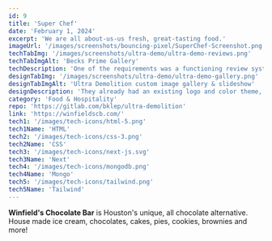 ```yaml
---
id: 9
title: 'Super Chef'
date: 'February 1, 2024'
excerpt: 'We are all about-us-us fresh, great-tasting food.'
imageUrl: '/images/screenshots/bouncing-pixel/SuperChef-Screenshot.png'
techTabImg: '/images/screenshots/ultra-demo/ultra-demo-reviews.png'
techTabImgAlt: 'Becks Prime Gallery'
techDescription: 'One of the requirements was a functioning review system. I utilized MongoDB Atlas as a cloud provider to help create a 5 star rating system with an average score rating functionality. Since the site was primarily a brochure site, I reached for NextJS to serve pre-built static pages making it noticeably fast.'
designTabImg: '/images/screenshots/ultra-demo/ultra-demo-gallery.png'
designTabImgAlt: 'Ultra Demolition custom image gallery & slideshow'
designDescription: 'They already had an existing logo and color theme, but they needed a way to display their massive collection of 66+ images. I created a custom gallery with a lightbox/slideshow functionality to display thier work. Since they have a strong social media presence, I integrated their FaceBook feed and created a custom social widget for desktop & mobile.'
category: 'Food & Hospitality'
repo: 'https://gitlab.com/bklep/ultra-demolition'
link: 'https://winfieldscb.com/' 
tech1: '/images/tech-icons/html-5.png'
tech1Name: 'HTML'
tech2: '/images/tech-icons/css-3.png'
tech2Name: 'CSS'
tech3: '/images/tech-icons/next-js.svg'
tech3Name: 'Next'
tech4: '/images/tech-icons/mongodb.png'
tech4Name: 'Mongo'
tech5: '/images/tech-icons/tailwind.png'
tech5Name: 'Tailwind'
---
```


**Winfield's Chocolate Bar** is Houston's unique, all chocolate alternative. House made ice cream, chocolates, cakes, pies, cookies, brownies and more!
